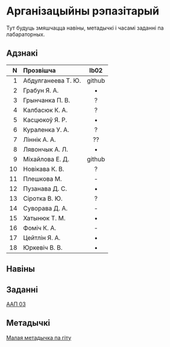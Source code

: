 # Арганізацыйны рэпазітарый

Тут будуць змяшчацца навіны, метадычкі і часамі заданні па лабараторных.

## Адзнакі


|N  |Прозвішча         |lb02|
|--:|:-----------------|:--:|
|  1|Абдулганеева Т. Ю.|github|
|  2|Грабун Я. А.      |• |
|  3|Грынчанка П. В.   |? |
|  4|Калбасюк К. А.    |? |
|  5|Касцюкоў Я. Р.    |• |
|  6|Кураленка У. А.   |? |
|  7|Ліннік А. А.      |??|
|  8|Лявончык А. Л.    |• |
|  9|Міхайлова Е. Д.   |github|
| 10|Новікава К. В.    |? |
| 11|Плешкова М.       |-|
| 12|Пузанава Д. С.    |• |
| 13|Сіротка В. Ю.     |? |
| 14|Суворава Д. А.    |- |
| 15|Хатынюк Т. М.     |• |
| 16|Фоміч К. А.       |- |
| 17|Цейтлін Я. А.     |• |
| 18|Юркевіч В. В.     |• |


## Навіны

## Заданні

[ААП 03](https://github.com/BSU2013gr04Lego/Workflow/releases/download/task03/OOPlb03.pdf)

## Метадычкі
[Малая метадычка па гіту](https://github.com/BSU2013gr4Lego/Example/releases/download/gitPdf/AboutGit.pdf)
